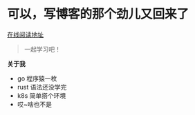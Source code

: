 # 可以，写博客的那个劲儿又回来了

[在线阅读地址](https://7dgithubweb.github.io/7DBlog/)

> 一起学习吧！

**关于我**
* go 程序猿一枚
* rust 语法还没学完
* k8s 简单搭个环境
* 哎~啥也不是
